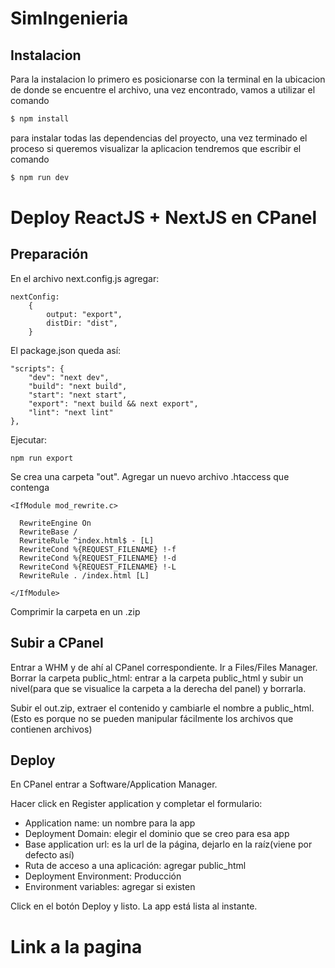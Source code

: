 # SimIngenieria

## Instalacion

Para la instalacion lo primero es posicionarse con la terminal en la ubicacion de donde se encuentre el archivo, una vez encontrado, vamos a utilizar el comando

```bash
$ npm install
```

para instalar todas las dependencias del proyecto, una vez terminado el proceso si queremos visualizar la aplicacion tendremos que escribir el comando

```bash
$ npm run dev
```

# Deploy ReactJS + NextJS en CPanel

## Preparación

En el archivo next.config.js agregar:

```
nextConfig:
	{
		output: "export",
		distDir: "dist",
	}

```

El package.json queda así:

```
"scripts": {
    "dev": "next dev",
    "build": "next build",
    "start": "next start",
    "export": "next build && next export",
    "lint": "next lint"
},
```

Ejecutar:

```
npm run export
```

Se crea una carpeta "out".
Agregar un nuevo archivo .htaccess que contenga

```
<IfModule mod_rewrite.c>

  RewriteEngine On
  RewriteBase /
  RewriteRule ^index.html$ - [L]
  RewriteCond %{REQUEST_FILENAME} !-f
  RewriteCond %{REQUEST_FILENAME} !-d
  RewriteCond %{REQUEST_FILENAME} !-L
  RewriteRule . /index.html [L]

</IfModule>
```

Comprimir la carpeta en un .zip

## Subir a CPanel

Entrar a WHM y de ahí al CPanel correspondiente.
Ir a Files/Files Manager.
Borrar la carpeta public_html: entrar a la carpeta public_html y subir un nivel(para que se visualice la carpeta a la derecha del panel) y borrarla.

Subir el out.zip, extraer el contenido y cambiarle el nombre a public_html.
(Esto es porque no se pueden manipular fácilmente los archivos que contienen archivos)

## Deploy

En CPanel entrar a Software/Application Manager.

Hacer click en Register application y completar el formulario:

- Application name: un nombre para la app
- Deployment Domain: elegir el dominio que se creo para esa app
- Base application url: es la url de la página, dejarlo en la raíz(viene por defecto así)
- Ruta de acceso a una aplicación: agregar public_html
- Deployment Environment: Producción
- Environment variables: agregar si existen

Click en el botón Deploy y listo.
La app está lista al instante.

# Link a la pagina

>
